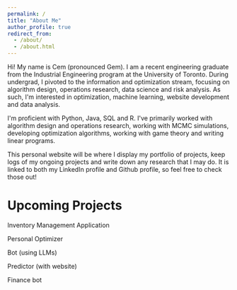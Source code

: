 ```yaml
---
permalink: /
title: "About Me"
author_profile: true
redirect_from: 
  - /about/
  - /about.html
---
```


Hi! My name is Cem (pronounced Gem). I am a recent engineering graduate from the Industrial Engineering program at the University of Toronto. During undergrad, I pivoted to the information and optimization stream, focusing on algorithm design, operations research, data science and risk analysis. As such, I'm interested in optimization, machine learning, website development and data analysis.

I'm proficient with Python, Java, SQL and R. I've primarily worked with algorithm design and operations research, working with MCMC simulations, developing optimization algorithms, working with game theory and writing linear programs.

This personal website will be where I display my portfolio of projects, keep logs of my ongoing projects and write down any research that I may do. It is linked to both my LinkedIn profile and Github profile, so feel free to check those out!

Upcoming Projects
======
Inventory Management Application

Personal Optimizer

Bot (using LLMs)

Predictor (with website)

Finance bot
